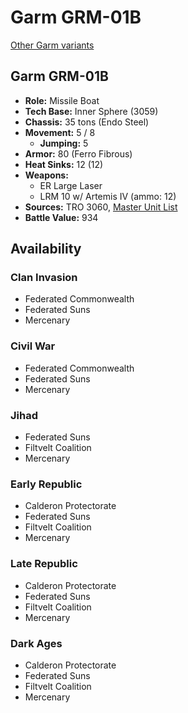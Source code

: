 # Garm GRM-01B

[Other Garm variants](../garm.md)

## Garm GRM-01B
- **Role:** Missile Boat
- **Tech Base:** Inner Sphere (3059)
- **Chassis:** 35 tons (Endo Steel)
- **Movement:** 5 / 8
  - **Jumping:** 5
- **Armor:** 80 (Ferro Fibrous)
- **Heat Sinks:** 12 (12)
- **Weapons:**
  - ER Large Laser
  - LRM 10 w/ Artemis IV (ammo: 12)
- **Sources:** TRO 3060, [Master Unit List](http://masterunitlist.info/Unit/Details/1191/garm-grm-01b)
- **Battle Value:** 934

## Availability

### Clan Invasion
- Federated Commonwealth
- Federated Suns
- Mercenary

### Civil War
- Federated Commonwealth
- Federated Suns
- Mercenary

### Jihad
- Federated Suns
- Filtvelt Coalition
- Mercenary

### Early Republic
- Calderon Protectorate
- Federated Suns
- Filtvelt Coalition
- Mercenary

### Late Republic
- Calderon Protectorate
- Federated Suns
- Filtvelt Coalition
- Mercenary

### Dark Ages
- Calderon Protectorate
- Federated Suns
- Filtvelt Coalition
- Mercenary

